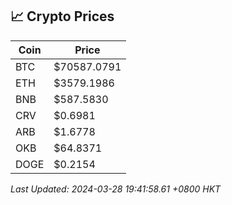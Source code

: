 ## 📈 Crypto Prices

| Coin | Price |
| ---- | ----- |
| BTC | $70587.0791 |
| ETH | $3579.1986 |
| BNB | $587.5830 |
| CRV | $0.6981 |
| ARB | $1.6778 |
| OKB | $64.8371 |
| DOGE | $0.2154 |

_Last Updated: 2024-03-28 19:41:58.61 +0800 HKT_